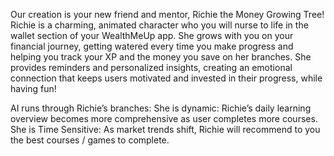 Our creation is your new friend and mentor, Richie the Money Growing Tree! Richie is a charming, animated character who you will nurse to life in the wallet section of your WealthMeUp app. She grows with you on your financial journey, getting watered every time you make progress and helping you track your XP and the money you save on her branches. She provides reminders and personalized insights, creating an emotional connection that keeps users motivated and invested in their progress, while having fun! 

AI runs through Richie’s branches:
She is dynamic: Richie’s daily learning overview becomes more comprehensive as user completes more courses. 
She is Time Sensitive: As market trends shift, Richie will recommend to you the best courses / games to complete.
